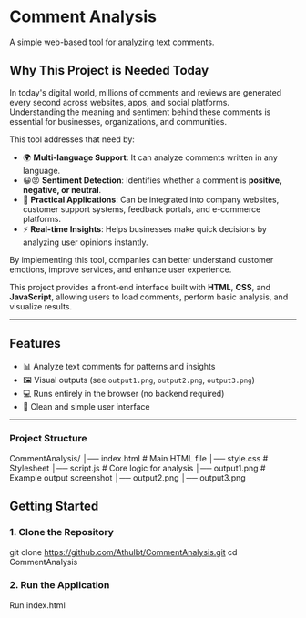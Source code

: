 # Comment Analysis

A simple web-based tool for analyzing text comments.  

## Why This Project is Needed Today

In today's digital world, millions of comments and reviews are generated every second across websites, apps, and social platforms.  
Understanding the meaning and sentiment behind these comments is essential for businesses, organizations, and communities.

This tool addresses that need by:

- 🌍 **Multi-language Support**: It can analyze comments written in any language.  
- 😀😡 **Sentiment Detection**: Identifies whether a comment is **positive, negative, or neutral**.  
- 🏢 **Practical Applications**: Can be integrated into company websites, customer support systems, feedback portals, and e-commerce platforms.  
- ⚡ **Real-time Insights**: Helps businesses make quick decisions by analyzing user opinions instantly.  

By implementing this tool, companies can better understand customer emotions, improve services, and enhance user experience.

This project provides a front-end interface built with **HTML**, **CSS**, and **JavaScript**, allowing users to load comments, perform basic analysis, and visualize results.

---

## Features

- 📊 Analyze text comments for patterns and insights  
- 🖼️ Visual outputs (see `output1.png`, `output2.png`, `output3.png`)  
- 💻 Runs entirely in the browser (no backend required)  
- 🎨 Clean and simple user interface  

---
### Project Structure
CommentAnalysis/
│── index.html       # Main HTML file
│── style.css        # Stylesheet
│── script.js        # Core logic for analysis
│── output1.png      # Example output screenshot
│── output2.png
│── output3.png


## Getting Started

### 1. Clone the Repository
git clone https://github.com/Athulbt/CommentAnalysis.git
cd CommentAnalysis

### 2. Run the Application
Run index.html

